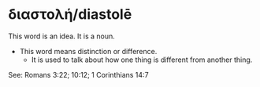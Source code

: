 # διαστολή/diastolē
This word is an idea. It is a noun.

* This word means distinction or difference.
    * It is used to talk about how one thing is different from another thing.

See: Romans 3:22; 10:12; 1 Corinthians 14:7
